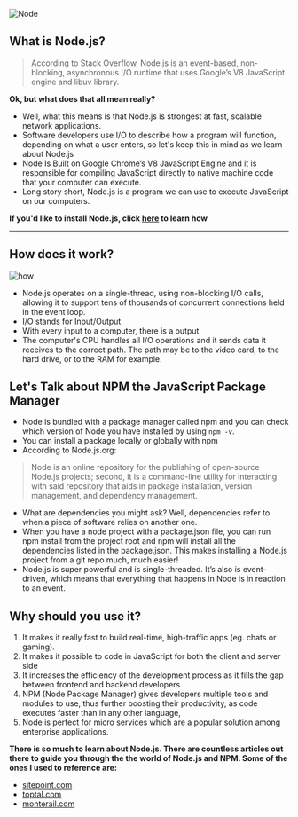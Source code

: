 ![Node](https://live.staticflickr.com/3848/14619855827_2ea3b9f92d.jpg)
## What is Node.js? 
> According to Stack Overflow, Node.js is an event-based, non-blocking, asynchronous I/O runtime that uses Google’s V8 JavaScript engine and libuv library.
>
**Ok, but what does that all mean really?**
* Well, what this means is that Node.js is strongest at fast, scalable network applications.
* Software developers use I/O to describe how a program will function, depending on what a user enters, so let's keep this in mind as we learn about Node.js
* Node Is Built on Google Chrome’s V8 JavaScript Engine and it is responsible for compiling JavaScript directly to native machine code that your computer can execute.
* Long story short, Node.js is a program we can use to execute JavaScript on our computers.

**If you'd like to install Node.js, click [here](https://nodejs.org/en/download/package-manager/) to learn how**

-----------


## How does it work? 
![how](https://media.giphy.com/media/10yIEN8cMn4i9W/giphy.gif)
* Node.js operates on a single-thread, using non-blocking I/O calls, allowing it to support tens of thousands of concurrent connections held in the event loop.
* I/O stands for Input/Output
* With every input to a computer, there is a output
* The computer's CPU handles all I/O operations and it sends data it receives to the correct path. The path may be to the video card, to the hard drive, or to the RAM for example.

## Let's Talk about NPM the JavaScript Package Manager
* Node is bundled with a package manager called npm and you can check which version of Node you have installed by using  `npm -v`.
* You can install a package locally or globally with npm
* According to Node.js.org:
>Node is an online repository for the publishing of open-source Node.js projects; second, it is a command-line utility for interacting with said repository that aids in package installation, version management, and dependency management. 
>
* What are dependencies you might ask? Well, dependencies refer to when a piece of software relies on another one.
* When you have a node project with a package.json file, you can run npm install from the project root and npm will install all the dependencies listed in the package.json. This makes installing a Node.js project from a git repo much, much easier! 
* Node.js is super powerful and is single-threaded. It’s also is event-driven, which means that everything that happens in Node is in reaction to an event.









## Why should you use it? 
1. It makes it really fast to build real-time, high-traffic apps (eg. chats or gaming).
1. It makes it possible to code in JavaScript for both the client and server side 
1. It increases the efficiency of the development process as it fills the gap between frontend and backend developers 
1. NPM (Node Package Manager) gives developers multiple tools and modules to use, thus further boosting their productivity,
as code executes faster than in any other language,
1. Node is perfect for micro services which are a popular solution among enterprise applications.

 **There is so much to learn about Node.js. There are countless articles out there to guide you through the the world of Node.js and NPM. Some of the ones I used to reference are:**
* [sitepoint.com](https://www.sitepoint.com/an-introduction-to-node-js/)
* [toptal.com](https://www.toptal.com/nodejs/why-the-hell-would-i-use-node-js)
* [monterail.com](https://www.monterail.com/blog/nodejs-development-enterprises)